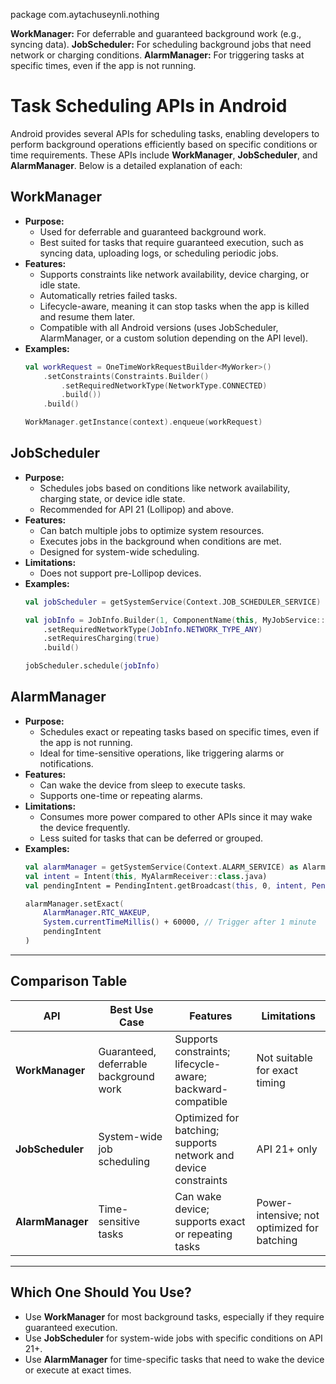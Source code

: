package com.aytachuseynli.nothing


**WorkManager:** For deferrable and guaranteed background work (e.g., syncing data).
**JobScheduler:** For scheduling background jobs that need network or charging conditions.
**AlarmManager:** For triggering tasks at specific times, even if the app is not running.

# Task Scheduling APIs in Android

Android provides several APIs for scheduling tasks, enabling developers to perform background operations efficiently based on specific conditions or time requirements. These APIs include **WorkManager**, **JobScheduler**, and **AlarmManager**. Below is a detailed explanation of each:

## **WorkManager**
- **Purpose:**
    - Used for deferrable and guaranteed background work.
    - Best suited for tasks that require guaranteed execution, such as syncing data, uploading logs, or scheduling periodic jobs.
- **Features:**
    - Supports constraints like network availability, device charging, or idle state.
    - Automatically retries failed tasks.
    - Lifecycle-aware, meaning it can stop tasks when the app is killed and resume them later.
    - Compatible with all Android versions (uses JobScheduler, AlarmManager, or a custom solution depending on the API level).
- **Examples:**
  ```kotlin
  val workRequest = OneTimeWorkRequestBuilder<MyWorker>()
      .setConstraints(Constraints.Builder()
          .setRequiredNetworkType(NetworkType.CONNECTED)
          .build())
      .build()

  WorkManager.getInstance(context).enqueue(workRequest)
  ```

## **JobScheduler**
- **Purpose:**
    - Schedules jobs based on conditions like network availability, charging state, or device idle state.
    - Recommended for API 21 (Lollipop) and above.
- **Features:**
    - Can batch multiple jobs to optimize system resources.
    - Executes jobs in the background when conditions are met.
    - Designed for system-wide scheduling.
- **Limitations:**
    - Does not support pre-Lollipop devices.
- **Examples:**
  ```kotlin
  val jobScheduler = getSystemService(Context.JOB_SCHEDULER_SERVICE) as JobScheduler

  val jobInfo = JobInfo.Builder(1, ComponentName(this, MyJobService::class.java))
      .setRequiredNetworkType(JobInfo.NETWORK_TYPE_ANY)
      .setRequiresCharging(true)
      .build()

  jobScheduler.schedule(jobInfo)
  ```

## **AlarmManager**
- **Purpose:**
    - Schedules exact or repeating tasks based on specific times, even if the app is not running.
    - Ideal for time-sensitive operations, like triggering alarms or notifications.
- **Features:**
    - Can wake the device from sleep to execute tasks.
    - Supports one-time or repeating alarms.
- **Limitations:**
    - Consumes more power compared to other APIs since it may wake the device frequently.
    - Less suited for tasks that can be deferred or grouped.
- **Examples:**
  ```kotlin
  val alarmManager = getSystemService(Context.ALARM_SERVICE) as AlarmManager
  val intent = Intent(this, MyAlarmReceiver::class.java)
  val pendingIntent = PendingIntent.getBroadcast(this, 0, intent, PendingIntent.FLAG_UPDATE_CURRENT)

  alarmManager.setExact(
      AlarmManager.RTC_WAKEUP,
      System.currentTimeMillis() + 60000, // Trigger after 1 minute
      pendingIntent
  )
  ```

---

## **Comparison Table**

| API            | Best Use Case                          | Features                                                                 | Limitations                                 |
|-----------------|----------------------------------------|--------------------------------------------------------------------------|---------------------------------------------|
| **WorkManager** | Guaranteed, deferrable background work | Supports constraints; lifecycle-aware; backward-compatible              | Not suitable for exact timing               |
| **JobScheduler**| System-wide job scheduling             | Optimized for batching; supports network and device constraints         | API 21+ only                                |
| **AlarmManager**| Time-sensitive tasks                  | Can wake device; supports exact or repeating tasks                      | Power-intensive; not optimized for batching |

---

## **Which One Should You Use?**
- Use **WorkManager** for most background tasks, especially if they require guaranteed execution.
- Use **JobScheduler** for system-wide jobs with specific conditions on API 21+.
- Use **AlarmManager** for time-specific tasks that need to wake the device or execute at exact times.

